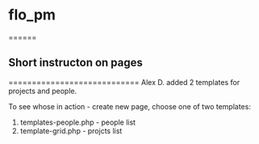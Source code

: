 # flo_pm
======

## Short instructon on pages
============================
Alex D. added 2 templates for projects and people.

To see whose in action - create new page, choose one of two templates:

1. templates-people.php - people list
2. template-grid.php - projcts list

